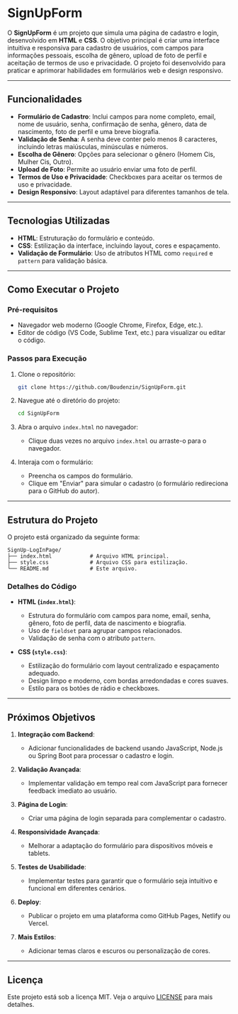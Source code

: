 
# SignUpForm
O **SignUpForm** é um projeto que simula uma página de cadastro e login, desenvolvido em **HTML** e **CSS**. O objetivo principal é criar uma interface intuitiva e responsiva para cadastro de usuários, com campos para informações pessoais, escolha de gênero, upload de foto de perfil e aceitação de termos de uso e privacidade. O projeto foi desenvolvido para praticar e aprimorar habilidades em formulários web e design responsivo.

---

## Funcionalidades

- **Formulário de Cadastro**: Inclui campos para nome completo, email, nome de usuário, senha, confirmação de senha, gênero, data de nascimento, foto de perfil e uma breve biografia.
- **Validação de Senha**: A senha deve conter pelo menos 8 caracteres, incluindo letras maiúsculas, minúsculas e números.
- **Escolha de Gênero**: Opções para selecionar o gênero (Homem Cis, Mulher Cis, Outro).
- **Upload de Foto**: Permite ao usuário enviar uma foto de perfil.
- **Termos de Uso e Privacidade**: Checkboxes para aceitar os termos de uso e privacidade.
- **Design Responsivo**: Layout adaptável para diferentes tamanhos de tela.

---

## Tecnologias Utilizadas

- **HTML**: Estruturação do formulário e conteúdo.
- **CSS**: Estilização da interface, incluindo layout, cores e espaçamento.
- **Validação de Formulário**: Uso de atributos HTML como `required` e `pattern` para validação básica.

---

## Como Executar o Projeto

### Pré-requisitos
- Navegador web moderno (Google Chrome, Firefox, Edge, etc.).
- Editor de código (VS Code, Sublime Text, etc.) para visualizar ou editar o código.

### Passos para Execução

1. Clone o repositório:
   ```bash
   git clone https://github.com/Boudenzin/SignUpForm.git
   ```

2. Navegue até o diretório do projeto:
   ```bash
   cd SignUpForm
   ```

3. Abra o arquivo `index.html` no navegador:
   - Clique duas vezes no arquivo `index.html` ou arraste-o para o navegador.

4. Interaja com o formulário:
   - Preencha os campos do formulário.
   - Clique em "Enviar" para simular o cadastro (o formulário redireciona para o GitHub do autor).

---

## Estrutura do Projeto

O projeto está organizado da seguinte forma:

```
SignUp-LogInPage/
├── index.html            # Arquivo HTML principal.
├── style.css             # Arquivo CSS para estilização.
└── README.md             # Este arquivo.
```

### Detalhes do Código

- **HTML (`index.html`)**:
  - Estrutura do formulário com campos para nome, email, senha, gênero, foto de perfil, data de nascimento e biografia.
  - Uso de `fieldset` para agrupar campos relacionados.
  - Validação de senha com o atributo `pattern`.

- **CSS (`style.css`)**:
  - Estilização do formulário com layout centralizado e espaçamento adequado.
  - Design limpo e moderno, com bordas arredondadas e cores suaves.
  - Estilo para os botões de rádio e checkboxes.

---

## Próximos Objetivos

1. **Integração com Backend**:
   - Adicionar funcionalidades de backend usando JavaScript, Node.js ou Spring Boot para processar o cadastro e login.

2. **Validação Avançada**:
   - Implementar validação em tempo real com JavaScript para fornecer feedback imediato ao usuário.

3. **Página de Login**:
   - Criar uma página de login separada para complementar o cadastro.

4. **Responsividade Avançada**:
   - Melhorar a adaptação do formulário para dispositivos móveis e tablets.

5. **Testes de Usabilidade**:
   - Implementar testes para garantir que o formulário seja intuitivo e funcional em diferentes cenários.

6. **Deploy**:
   - Publicar o projeto em uma plataforma como GitHub Pages, Netlify ou Vercel.

7. **Mais Estilos**:
   - Adicionar temas claros e escuros ou personalização de cores.

---

## Licença

Este projeto está sob a licença MIT. Veja o arquivo [LICENSE](LICENSE) para mais detalhes.
